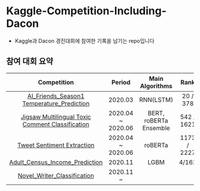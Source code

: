 # Kaggle-Competition-Including-Dacon

- Kaggle과 Dacon 경진대회에 참여한 기록을 남기는 repo입니다





## 참여 대회 요약

|                         Competition                          |         Period         |    Main Algorithms     |    Rank     | Platform |
| :----------------------------------------------------------: | :--------------------: | :--------------------: | :---------: | :------: |
| [AI_Friends_Season1 Temperature_Prediction](https://github.com/BaekKyunShin/DACON_AI_Friends_Temperature_Prediction) |        2020.03         |       RNN(LSTM)        |  20 / 378   |  Dacon   |
| [Jigsaw Multilingual Toxic Comment Classification](https://github.com/BaekKyunShin/Kaggle-Competition-Including-Dacon/tree/master/Jigsaw_Multilingual_Toxic_Comment_Classification) | 2020.04<br />~ 2020.06 | BERT, roBERTa Ensemble | 542 / 1621  |  Kaggle  |
| [Tweet Sentiment Extraction](https://github.com/BaekKyunShin/Kaggle-Competition-Including-Dacon/tree/master/Tweet_Sentiment_Extraction) | 2020.04<br />~ 2020.06 |        roBERTa         | 1173 / 2227 |  Kaggle  |
|              [Adult_Census_Income_Prediction]()              |        2020.11         |          LGBM          |    4/162    |  Kaggle  |
| [Novel_Writer_Classification](https://github.com/BaekKyunShin/Kaggle-Competition-Including-Dacon/tree/master/Novel_Writer_Classification) |     2020.11<br />~     |                        |             |  Dacon   |

